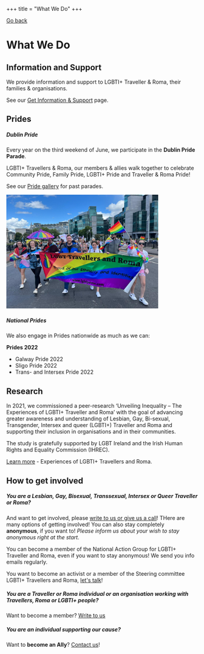 +++
title = "What We Do"
+++

[Go back](/home)

# What We Do

## Information and Support

We provide information and support to LGBTI+ Traveller & Roma, their families & organisations.

See our [Get Information & Support](/get-support) page.

## Prides

##### Dublin Pride

Every year on the third weekend of June, we participate in the **Dublin Pride Parade**. 

LGBTI+ Travellers & Roma, our members & allies walk together to celebrate Community Pride, Family Pride, LGBTI+ Pride and Traveller & Roma Pride!

See our [Pride gallery](/what-we-do/prides) for past parades. 

<img src="dublin-pride-1.jpg" width=400>

##### National Prides

We also engage in Prides nationwide as much as we can:

**Prides 2022**
- Galway Pride 2022
- Sligo Pride 2022
- Trans- and Intersex Pride 2022

## Research

In 2021, we commissioned a peer-research ‘Unveiling Inequality – The Experiences of LGBTI+ Traveller and Roma’  with the goal of advancing greater awareness and understanding of Lesbian, Gay, Bi-sexual, Transgender, Intersex and queer (LGBTI+) Traveller and Roma and supporting their inclusion in organisations and in their communities. 

The study is gratefully supported by LGBT Ireland and the Irish Human Rights and Equality Commission (IHREC).

[Learn more](/what-we-do/research) - Experiences of LGBTI+ Travellers and Roma. 

## How to get involved

##### You are a Lesbian, Gay, Bisexual, Transsexual, Intersex or Queer Traveller or Roma?

And want to get involved, please [write to us or give us a call](/contact)! THere are many options of getting involved! You can also stay completely **anonymous**, if you want to! *Please inform us about your wish to stay anonymous right at the start.* 

You can become a member of the National Action Group for LGBTI+ Traveller and Roma, even if you want to stay anonymous! We send you info emails regularly. 

You want to become an activist or a member of the Steering committee LGBTI+ Travellers and Roma, [let's talk](/contact)!

##### You are a Traveller or Roma individual or an organisation working with Travellers, Roma or LGBTI+ people?

Want to become a member? [Write to us](mailto:ponke.danker@exchangehouse.ie)

##### You are an individual supporting our cause?

Want to **become an Ally**? [Contact us](/contact)!